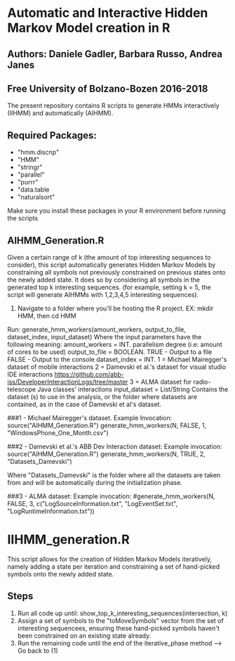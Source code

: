 # Automatic and Interactive Hidden Markov Model creation in R
## Authors: Daniele Gadler, Barbara Russo, Andrea Janes
## Free University of Bolzano-Bozen 2016-2018


The present repository contains R scripts to generate HMMs interactively (IIHMM) and automatically (AIHMM).  

## Required Packages:
- "hmm.discnp"
- "HMM"
- "stringr"
- "parallel"
- "purrr"
- "data.table
- "naturalsort"

Make sure you install these packages in your R environment before running the scripts

## AIHMM_Generation.R
Given a certain range of k (the amount of top interesting sequences to consider), this script automatically generates Hidden Markov Models by constraining all symbols not previously constrained on previous states onto the newly added state. It does so by considering all symbols in the generated top k interesting sequences. (for example, setting k = 5, the script will generate AIHMMs with 1,2,3,4,5 interesting sequences).

1. Navigate to a folder where you'll be hosting the R project. 
EX: mkdir HMM, then cd HMM

Run: generate_hmm_workers(amount_workers, output_to_file, dataset_index, input_dataset)
Where the input parameters have the following meaning:
amount_workers = INT. parallelism degree (i.e: amount of cores to be used)
output_to_file = BOOLEAN. TRUE - Output to a file
                          FALSE - Output to the console
dataset_index = INT. 1 = Michael Mairegger's dataset of mobile interactions
                     2 = Damevski et al.'s dataset for visual studio IDE interactions
                     https://github.com/abb-iss/DeveloperInteractionLogs/tree/master
                     3 = ALMA dataset for radio-telescope Java classes' interactions
input_dataset = List/String Contains the dataset (s) to use in the analysis, or the folder where datasets are contained, as in the case of Damevski et al's dataset. 

###1 - Michael Mairegger's dataset.
Example Invocation: 
source("AIHMM_Generation.R")
generate_hmm_workers(N, FALSE, 1, "WindowsPhone_One_Month.csv")

###2 - Damevski et al.'s ABB Dev Interaction dataset:
Example invocation:
source("AIHMM_Generation.R")
generate_hmm_workers(N, TRUE, 2, "Datasets_Damevski")

Where "Datasets_Damevski" is the folder where all the datasets are taken from and will be automatically during the initialization phase. 

###3 - ALMA dataset: 
Example invocation: 
#generate_hmm_workers(N, FALSE, 3, c("LogSourceInformation.txt", "LogEventSet.txt", "LogRuntimeInformation.txt"))



	   
			   
# IIHMM_generation.R
This script allows for the creation of Hidden Markov Models iteratively, namely adding a state per iteration and constraining a set of hand-picked symbols onto the newly added state.

## Steps
1. Run all code up until: show_top_k_interesting_sequences(intersection, k)
2. Assign a set of symbols to the "toMoveSymbols" vector from the set of interesting sequencees, ensuring these hand-picked symbols haven't been constrained on an existing state already. 
3. Run the remaining code until the end of the iterative_phase method
--> Go back to (1)



